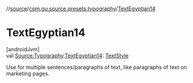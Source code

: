//[source](../../index.md)/[com.gu.source.presets.typography](index.md)/[TextEgyptian14](-text-egyptian14.md)

# TextEgyptian14

[androidJvm]\
val [Source.Typography](../com.gu.source/-source/-typography/index.md).[TextEgyptian14](-text-egyptian14.md): [TextStyle](https://developer.android.com/reference/kotlin/androidx/compose/ui/text/TextStyle.html)

Use for multiple sentences/paragraphs of text, like paragraphs of text on marketing pages.
